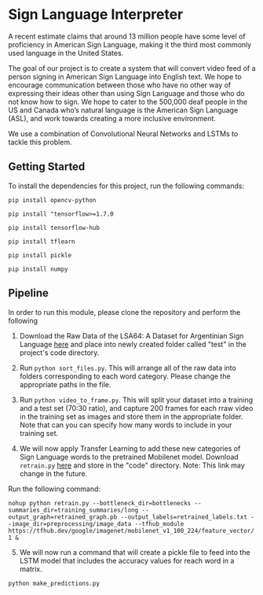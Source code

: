 # Sign Language Interpreter 

A recent estimate claims that around 13 million people have some level of proficiency in American Sign Language, making it the third most commonly used language in the United States. 

The goal of our project is to create a system that will convert video feed of a person signing in American Sign Language into English text. We hope to encourage communication between those who have no other way of expressing their ideas other than using Sign Language and those who do not know how to sign. We hope to cater to the 500,000 deaf people in the US and Canada who’s natural language is the American Sign Language (ASL), and work towards creating a more inclusive environment.

We use a combination of Convolutional Neural Networks and LSTMs to tackle this problem. 

## Getting Started
To install the dependencies for this project, run the following commands: 

``pip install opencv-python``

``pip install "tensorflow>=1.7.0``

``pip install tensorflow-hub``

``pip install tflearn``

``pip install pickle``

``pip install numpy``

## Pipeline

In order to run this module, please clone the repository and perform the following
1. Download the Raw Data of the LSA64: A Dataset for Argentinian Sign Language [here](https://mega.nz/#!kJBDxLSL!zamibF1KPtgQFHn3RM0L1WBuhcBUvo0N0Uec9hczK_M) and place into newly created folder called "test" in the project's code directory.

2. Run ``python sort_files.py``. This will arrange all of the raw data into folders corresponding to each word category. Please change the appropriate paths in the file. 

3. Run ``python video_to_frame.py``. This will split your dataset into a training and a test set (70:30 ratio), and capture 200 frames for each rraw video in the training set as images and store them in the appropriate folder. Note that can you can specify how many words to include in your training set.

4. We will now apply Transfer Learning to add these new categories of Sign Language words to the pretrained Mobilenet model. Download ``retrain.py`` [here](https://raw.githubusercontent.com/tensorflow/hub/r0.1/examples/image_retraining/retrain.py) and store in the "code" directory. Note: This link may change in the future. 

Run the following command:

``nohup python retrain.py --bottleneck_dir=bottlenecks --summaries_dir=training_summaries/long --output_graph=retrained_graph.pb --output_labels=retrained_labels.txt --image_dir=preprocessing/image_data --tfhub_module https://tfhub.dev/google/imagenet/mobilenet_v1_100_224/feature_vector/1 &``

5. We will now run a command that will create a pickle file to feed into the LSTM model that includes the accuracy values for reach word in a matrix. 

`` python make_predictions.py ``

